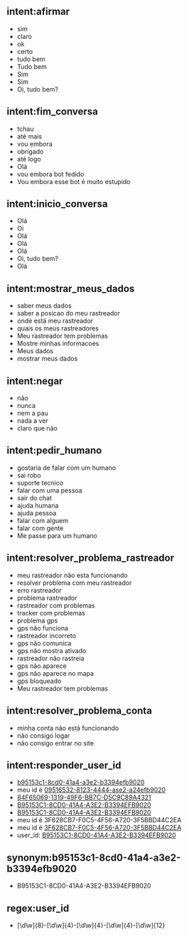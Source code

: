 ## intent:afirmar
- sim
- claro
- ok
- certo
- tudo bem
- Tudo bem
- Sim
- Sim
- Oi, tudo bem?

## intent:fim_conversa
- tchau
- até mais
- vou embora
- obrigado
- até logo
- Olá
- vou embora bot fedido
- Vou embora esse bot é muito estupido

## intent:inicio_conversa
- Olá
- Oi
- Olá
- Olá
- Olá
- Oi, tudo bem?
- Olá

## intent:mostrar_meus_dados
- saber meus dados
- saber a posicao do meu rastreador
- onde está meu rastreador
- quais os meus rastreadores
- Meu rastreador tem problemas
- Mostre minhas informacoes
- Meus dados
- mostrar meus dados

## intent:negar
- não
- nunca
- nem a pau
- nada a ver
- claro que não

## intent:pedir_humano
- gostaria de falar com um humano
- sai robo
- suporte tecnico
- falar com uma pessoa
- sair do chat
- ajuda humana
- ajuda pessoa
- falar com alguem
- falar com gente
- Me passe para um humano

## intent:resolver_problema_rastreador
- meu rastreador não esta funcionando
- resolver problema com meu rastreador
- erro rastreador
- problema rastreador
- rastreador com problemas
- tracker com problemas
- problema gps
- gps não funciona
- rastreador incorreto
- gps não comunica
- gps não mostra ativado
- rastreador não rastreia
- gps não aparece
- gps não aparece no mapa
- gps bloqueado
- Meu rastreador tem problemas

## intent:resolver_problema_conta
- minha conta não está funcionando
- não consigo logar
- não consigo entrar no site

## intent:responder_user_id
- [b95153c1-8cd0-41a4-a3e2-b3394efb9020](user_id)
- meu id é [09516532-8123-4444-ase2-a24efb9020](user_id)
- [84F65069-1319-49F6-BB7C-D5C9C89A4321](user_id)
- [B95153C1-8CD0-41A4-A3E2-B3394EFB9020](user_id:b95153c1-8cd0-41a4-a3e2-b3394efb9020)
- [B95153C1-8CD0-41A4-A3E2-B3394EFB9020](user_id:b95153c1-8cd0-41a4-a3e2-b3394efb9020)
- meu id é 3F628CB7-F0C5-4F56-A720-3F5BBD44C2EA
- meu id é [3F628CB7-F0C5-4F56-A720-3F5BBD44C2EA](user_id)
- user_id: [B95153C1-8CD0-41A4-A3E2-B3394EFB9020](user_id:b95153c1-8cd0-41a4-a3e2-b3394efb9020)

## synonym:b95153c1-8cd0-41a4-a3e2-b3394efb9020
- B95153C1-8CD0-41A4-A3E2-B3394EFB9020

## regex:user_id
- [\d\w]{8}-[\d\w]{4}-[\d\w]{4}-[\d\w]{4}-[\d\w]{12}
